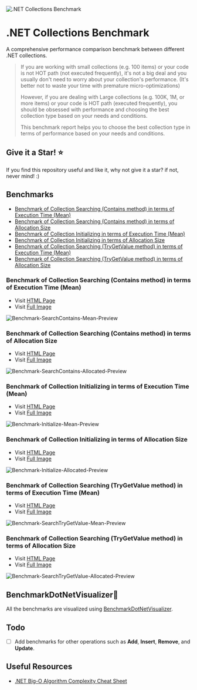 
![.NET Collections Benchmark](https://mjebrahimi.github.io/DotNet-Collections-Benchmark/repository-image.png)

# .NET Collections Benchmark

A comprehensive performance comparison benchmark between different .NET collections.

> If you are working with small collections (e.g. 100 items) or your code is not HOT path (not executed frequently), it's not a big deal and you usually don't need to worry about your collection's performance. (It's better not to waste your time with premature micro-optimizations)
> 
> However, if you are dealing with Large collections (e.g. 100K, 1M, or more items) or your code is  HOT path (executed frequently), you should be obsessed with performance and choosing the best collection type based on your needs and conditions.
> 
> This benchmark report helps you to choose the best collection type in terms of performance based on your needs and conditions.

## Give it a Star! ⭐️

If you find this repository useful and like it, why not give it a star? if not, never mind! :)

## Benchmarks

- [Benchmark of Collection Searching (Contains method) in terms of Execution Time (Mean)](#benchmark-of-collection-searching-contains-method-in-terms-of-execution-time-mean)
- [Benchmark of Collection Searching (Contains method) in terms of Allocation Size](#benchmark-of-collection-searching-contains-method-in-terms-of-allocation-size)
- [Benchmark of Collection Initializing in terms of Execution Time (Mean)](#benchmark-of-collection-initializing-in-terms-of-execution-time-mean)
- [Benchmark of Collection Initializing in terms of Allocation Size](#benchmark-of-collection-initializing-in-terms-of-allocation-size)
- [Benchmark of Collection Searching (TryGetValue method) in terms of Execution Time (Mean)](#benchmark-of-collection-searching-trygetvalue-method-in-terms-of-execution-time-mean)
- [Benchmark of Collection Searching (TryGetValue method) in terms of Allocation Size](#benchmark-of-collection-searching-trygetvalue-method-in-terms-of-allocation-size)

### Benchmark of Collection Searching (Contains method) in terms of Execution Time (Mean)

- Visit [HTML Page](https://mjebrahimi.github.io/DotNet-Collections-Benchmark/Benchmark-SearchContains-Mean.html)
- Visit [Full Image](https://mjebrahimi.github.io/DotNet-Collections-Benchmark/Benchmark-SearchContains-Mean.png)

![Benchmark-SearchContains-Mean-Preview](https://mjebrahimi.github.io/DotNet-Collections-Benchmark/Benchmark-SearchContains-Mean-Preview.png)

### Benchmark of Collection Searching (Contains method) in terms of Allocation Size

- Visit [HTML Page](https://mjebrahimi.github.io/DotNet-Collections-Benchmark/Benchmark-SearchContains-Allocated.html)
- Visit [Full Image](https://mjebrahimi.github.io/DotNet-Collections-Benchmark/Benchmark-SearchContains-Allocated.png)

![Benchmark-SearchContains-Allocated-Preview](https://mjebrahimi.github.io/DotNet-Collections-Benchmark/Benchmark-SearchContains-Allocated-Preview.png)

### Benchmark of Collection Initializing in terms of Execution Time (Mean)

- Visit [HTML Page](https://mjebrahimi.github.io/DotNet-Collections-Benchmark/Benchmark-Initialize-Mean.html)
- Visit [Full Image](https://mjebrahimi.github.io/DotNet-Collections-Benchmark/Benchmark-Initialize-Mean.png)

![Benchmark-Initialize-Mean-Preview](https://mjebrahimi.github.io/DotNet-Collections-Benchmark/Benchmark-Initialize-Mean-Preview.png)

### Benchmark of Collection Initializing in terms of Allocation Size

- Visit [HTML Page](https://mjebrahimi.github.io/DotNet-Collections-Benchmark/Benchmark-Initialize-Allocated.html)
- Visit [Full Image](https://mjebrahimi.github.io/DotNet-Collections-Benchmark/Benchmark-Initialize-Allocated.png)

![Benchmark-Initialize-Allocated-Preview](https://mjebrahimi.github.io/DotNet-Collections-Benchmark/Benchmark-Initialize-Allocated-Preview.png)

### Benchmark of Collection Searching (TryGetValue method) in terms of Execution Time (Mean)

- Visit [HTML Page](https://mjebrahimi.github.io/DotNet-Collections-Benchmark/Benchmark-SearchTryGetValue-Mean.html)
- Visit [Full Image](https://mjebrahimi.github.io/DotNet-Collections-Benchmark/Benchmark-SearchTryGetValue-Mean.png)

![Benchmark-SearchTryGetValue-Mean-Preview](https://mjebrahimi.github.io/DotNet-Collections-Benchmark/Benchmark-SearchTryGetValue-Mean-Preview.png)

### Benchmark of Collection Searching (TryGetValue method) in terms of Allocation Size

- Visit [HTML Page](https://mjebrahimi.github.io/DotNet-Collections-Benchmark/Benchmark-SearchTryGetValue-Allocated.html)
- Visit [Full Image](https://mjebrahimi.github.io/DotNet-Collections-Benchmark/Benchmark-SearchTryGetValue-Allocated.png)

![Benchmark-SearchTryGetValue-Allocated-Preview](https://mjebrahimi.github.io/DotNet-Collections-Benchmark/Benchmark-SearchTryGetValue-Allocated-Preview.png)

## BenchmarkDotNetVisualizer🌈

All the benchmarks are visualized using [BenchmarkDotNetVisualizer](https://github.com/mjebrahimi/BenchmarkDotNetVisualizer).

## Todo

- [ ] Add benchmarks for other operations such as **Add**, **Insert**, **Remove**, and **Update**.

## Useful Resources

- [.NET Big-O Algorithm Complexity Cheat Sheet](https://github.com/RehanSaeed/.NET-Big-O-Algorithm-Complexity-Cheat-Sheet)
